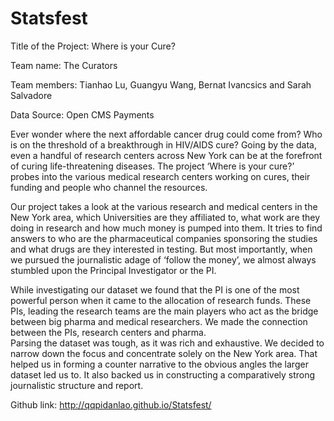 # Statsfest
Title of the Project: Where is your Cure?

Team name: The Curators

Team members: Tianhao Lu, Guangyu Wang, Bernat Ivancsics and Sarah Salvadore

Data Source: Open CMS Payments 

Ever wonder where the next affordable cancer drug could come from? Who is on the threshold of a breakthrough in HIV/AIDS cure? Going by the data, even a handful of research centers across New York can be at the forefront of curing life-threatening diseases. The project ‘Where is your cure?’ probes into the various medical research centers working on cures, their funding and people who channel the resources. 

Our project takes a look at the various research and medical centers in the New York area, which Universities are they affiliated to, what work are they doing in research and how much money is pumped into them. It tries to find answers to who are the pharmaceutical companies sponsoring the studies and what drugs are they interested in testing. 
But most importantly, when we pursued the journalistic adage of ‘follow the money’, we almost always stumbled upon the Principal Investigator or the PI.

While investigating our dataset we found that the PI is one of the most powerful person when it came to the allocation of research funds. These PIs, leading the research teams are the main players who act as the bridge between big pharma and medical researchers. We made the connection between the PIs, research centers and pharma.   
Parsing the dataset was tough, as it was rich and exhaustive. We decided to narrow down the focus and concentrate solely on the New York area. That helped us in forming a counter narrative to the obvious angles the larger dataset led us to. It also backed us in constructing a comparatively strong journalistic structure and report.  

Github link: http://qqpidanlao.github.io/Statsfest/
